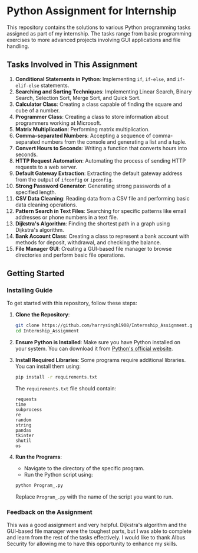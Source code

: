 # Python Assignment for Internship

This repository contains the solutions to various Python programming tasks assigned as part of my internship. The tasks range from basic programming exercises to more advanced projects involving GUI applications and file handling.

## Tasks Involved in This Assignment

1. **Conditional Statements in Python**: Implementing `if`, `if-else`, and `if-elif-else` statements.
2. **Searching and Sorting Techniques**: Implementing Linear Search, Binary Search, Selection Sort, Merge Sort, and Quick Sort.
3. **Calculator Class**: Creating a class capable of finding the square and cube of a number.
4. **Programmer Class**: Creating a class to store information about programmers working at Microsoft.
5. **Matrix Multiplication**: Performing matrix multiplication.
6. **Comma-separated Numbers**: Accepting a sequence of comma-separated numbers from the console and generating a list and a tuple.
7. **Convert Hours to Seconds**: Writing a function that converts hours into seconds.
8. **HTTP Request Automation**: Automating the process of sending HTTP requests to a web server.
9. **Default Gateway Extraction**: Extracting the default gateway address from the output of `ifconfig` or `ipconfig`.
10. **Strong Password Generator**: Generating strong passwords of a specified length.
11. **CSV Data Cleaning**: Reading data from a CSV file and performing basic data cleaning operations.
12. **Pattern Search in Text Files**: Searching for specific patterns like email addresses or phone numbers in a text file.
13. **Dijkstra's Algorithm**: Finding the shortest path in a graph using Dijkstra's algorithm.
14. **Bank Account Class**: Creating a class to represent a bank account with methods for deposit, withdrawal, and checking the balance.
15. **File Manager GUI**: Creating a GUI-based file manager to browse directories and perform basic file operations.

## Getting Started

### Installing Guide

To get started with this repository, follow these steps:

1. **Clone the Repository**:
    ```bash
    git clone https://github.com/harrysingh1908/Internship_Assignment.git
    cd Internship_Assignment
    ```

2. **Ensure Python is Installed**:
    Make sure you have Python installed on your system. You can download it from [Python's official website](https://www.python.org/downloads/).

3. **Install Required Libraries**:
    Some programs require additional libraries. You can install them using:
    ```bash
    pip install -r requirements.txt
    ```
    The `requirements.txt` file should contain:
    ```
    requests
    time
    subprocess
    re
    random
    string
    pandas
    tkinter
    shutil
    os
    ```
    
4. **Run the Programs**:
    - Navigate to the directory of the specific program.
    - Run the Python script using:
    ```bash
    python Program_.py
    ```
    Replace `Program_.py` with the name of the script you want to run.

### Feedback on the Assignment

This was a good assignment and very helpful. Dijkstra's algorithm and the GUI-based file manager were the toughest parts, but I was able to complete and learn from the rest of the tasks effectively. I would like to thank Albus Security for allowing me to have this opportunity to enhance my skills.

